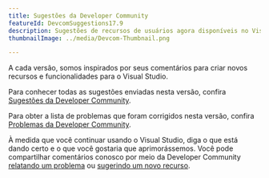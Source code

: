 ```yaml
---
title: Sugestões da Developer Community
featureId: DevcomSuggestions17.9
description: Sugestões de recursos de usuários agora disponíveis no Visual Studio!
thumbnailImage: ../media/Devcom-Thumbnail.png

---
```



A cada versão, somos inspirados por seus comentários para criar novos recursos e funcionalidades para o Visual Studio.

Para conhecer todas as sugestões enviadas nesta versão, confira [Sugestões da Developer Community](https://developercommunity.visualstudio.com/VisualStudio?q=%5BFixed+In%3A+Visual+Studio+2022+version+17.9%5D&ftype=idea).

Para obter a lista de problemas que foram corrigidos nesta versão, confira [Problemas da Developer Community](https://developercommunity.visualstudio.com/VisualStudio?q=%5BFixed+In%3A+Visual+Studio+2022+version+17.9%5D&ftype=problem).

À medida que você continuar usando o Visual Studio, diga o que está dando certo e o que você gostaria que aprimorássemos. Você pode compartilhar comentários conosco por meio da Developer Community [relatando um problema](https://learn.microsoft.com/visualstudio/ide/how-to-report-a-problem-with-visual-studio) ou [sugerindo um novo recurso](https://developercommunity.visualstudio.com/VisualStudio/suggest).
